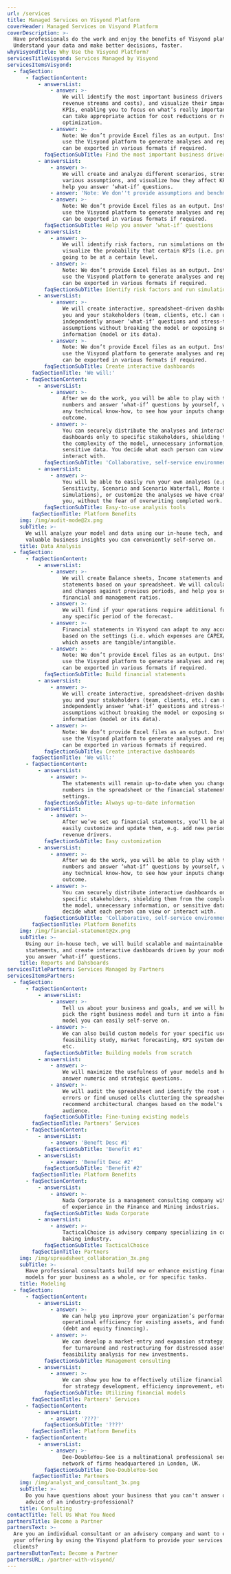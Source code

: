 ```yaml
---
url: /services
title: Managed Services on Visyond Platform
coverHeader: Managed Services on Visyond Platform
coverDescription: >-
  Have professionals do the work and enjoy the benefits of Visyond platform.
  Understand your data and make better decisions, faster.
whyVisyondTitle: Why Use the Visyond Platform?
servicesTitleVisyond: Services Managed by Visyond
servicesItemsVisyond:
  - faqSection:
      - faqSectionContent:
          - answersList:
              - answer: >-
                  We will identify the most important business drivers (i.e.
                  revenue streams and costs), and visualize their impact on
                  KPIs, enabling you to focus on what’s really important so you
                  can take appropriate action for cost reductions or revenue
                  optimization.
              - answer: >-
                  Note: We don’t provide Excel files as an output. Instead, we
                  use the Visyond platform to generate analyses and reports that
                  can be exported in various formats if required.
            faqSectionSubTitle: Find the most important business drivers
          - answersList:
              - answer: >-
                  We will create and analyze different scenarios, stress-test
                  various assumptions, and visualize how they affect KPIs to
                  help you answer ‘what-if’ questions.
              - answer: 'Note: We don''t provide assumptions and benchmarks.'
              - answer: >-
                  Note: We don’t provide Excel files as an output. Instead, we
                  use the Visyond platform to generate analyses and reports that
                  can be exported in various formats if required.
            faqSectionSubTitle: Help you answer ‘what-if’ questions
          - answersList:
              - answer: >-
                  We will identify risk factors, run simulations on them and
                  visualize the probability that certain KPIs (i.e. profits) are
                  going to be at a certain level.
              - answer: >-
                  Note: We don’t provide Excel files as an output. Instead, we
                  use the Visyond platform to generate analyses and reports that
                  can be exported in various formats if required.
            faqSectionSubTitle: Identify risk factors and run simulations
          - answersList:
              - answer: >-
                  We will create interactive, spreadsheet-driven dashboards that
                  you and your stakeholders (team, clients, etc.) can use to
                  independently answer ‘what-if’ questions and stress-test
                  assumptions without breaking the model or exposing sensitive
                  information (model or its data).
              - answer: >-
                  Note: We don’t provide Excel files as an output. Instead, we
                  use the Visyond platform to generate analyses and reports that
                  can be exported in various formats if required.
            faqSectionSubTitle: Create interactive dashboards
        faqSectionTitle: 'We will:'
      - faqSectionContent:
          - answersList:
              - answer: >-
                  After we do the work, you will be able to play with the
                  numbers and answer ‘what-if’ questions by yourself, without
                  any technical know-how, to see how your inputs change the
                  outcome.
              - answer: >-
                  You can securely distribute the analyses and interactive
                  dashboards only to specific stakeholders, shielding them from
                  the complexity of the model, unnecessary information, or
                  sensitive data. You decide what each person can view or
                  interact with.
            faqSectionSubTitle: 'Collaborative, self-service environment'
          - answersList:
              - answer: >-
                  You will be able to easily run your own analyses (e.g.
                  Sensitivity, Scenario and Scenario Waterfall, Monte Carlo
                  simulations), or customize the analyses we have created for
                  you, without the fear of overwriting completed work.
            faqSectionSubTitle: Easy-to-use analysis tools
        faqSectionTitle: Platform Benefits
    img: /img/audit-mode@2x.png
    subTitle: >-
      We will analyze your model and data using our in-house tech, and deliver
      valuable business insights you can conveniently self-serve on.
    title: Data Analysis
  - faqSection:
      - faqSectionContent:
          - answersList:
              - answer: >-
                  We will create Balance sheets, Income statements and Cash flow
                  statements based on your spreadsheet. We will calculate growth
                  and changes against previous periods, and help you set up
                  financial and management ratios.
              - answer: >-
                  We will find if your operations require additional funding in
                  any specific period of the forecast.
              - answer: >-
                  Financial statements in Visyond can adapt to any accounting
                  based on the settings (i.e. which expenses are CAPEX/OPEX or
                  which assets are tangible/intangible.
              - answer: >-
                  Note: We don’t provide Excel files as an output. Instead, we
                  use the Visyond platform to generate analyses and reports that
                  can be exported in various formats if required.
            faqSectionSubTitle: Build financial statements
          - answersList:
              - answer: >-
                  We will create interactive, spreadsheet-driven dashboards that
                  you and your stakeholders (team, clients, etc.) can use to
                  independently answer ‘what-if’ questions and stress-test
                  assumptions without breaking the model or exposing sensitive
                  information (model or its data).
              - answer: >-
                  Note: We don’t provide Excel files as an output. Instead, we
                  use the Visyond platform to generate analyses and reports that
                  can be exported in various formats if required.
            faqSectionSubTitle: Create interactive dashboards
        faqSectionTitle: 'We will:'
      - faqSectionContent:
          - answersList:
              - answer: >-
                  The statements will remain up-to-date when you change the
                  numbers in the spreadsheet or the financial statements
                  settings.
            faqSectionSubTitle: Always up-to-date information
          - answersList:
              - answer: >-
                  After we’ve set up financial statements, you’ll be able to
                  easily customize and update them, e.g. add new periods add new
                  revenue drivers.
            faqSectionSubTitle: Easy customization
          - answersList:
              - answer: >-
                  After we do the work, you will be able to play with the
                  numbers and answer ‘what-if’ questions by yourself, without
                  any technical know-how, to see how your inputs change the
                  outcome.
              - answer: >-
                  You can securely distribute interactive dashboards only to
                  specific stakeholders, shielding them from the complexity of
                  the model, unnecessary information, or sensitive data. You
                  decide what each person can view or interact with.
            faqSectionSubTitle: 'Collaborative, self-service environment'
        faqSectionTitle: Platform Benefits
    img: /img/financial-statement@2x.png
    subTitle: >-
      Using our in-house tech, we will build scalable and maintainable financial
      statements, and create interactive dashboards driven by your model to help
      you answer ‘what-if’ questions.
    title: Reports and Dahsboards
servicesTitlePartners: Services Managed by Partners
servicesItemsPartners:
  - faqSection:
      - faqSectionContent:
          - answersList:
              - answer: >-
                  Tell us about your business and goals, and we will help you
                  pick the right business model and turn it into a financial
                  model you can easily self-serve on.
              - answer: >-
                  We can also build custom models for your specific use-case:
                  feasibility study, market forecasting, KPI system development,
                  etc.
            faqSectionSubTitle: Building models from scratch
          - answersList:
              - answer: >-
                  We will maximize the usefulness of your models and help you
                  answer numeric and strategic questions.
              - answer: >-
                  We will audit the spreadsheet and identify the root causes of
                  errors or find unused cells cluttering the spreadsheet, and
                  recommend architectural changes based on the model's goal and
                  audience.
            faqSectionSubTitle: Fine-tuning existing models
        faqSectionTitle: Partners' Services
      - faqSectionContent:
          - answersList:
              - answer: 'Beneft Desc #1'
            faqSectionSubTitle: 'Benefit #1'
          - answersList:
              - answer: 'Benefit Desc #2'
            faqSectionSubTitle: 'Benefit #2'
        faqSectionTitle: Platform Benefits
      - faqSectionContent:
          - answersList:
              - answer: >-
                  Nada Corporate is a management consulting company with years
                  of experience in the Finance and Mining industries.
            faqSectionSubTitle: Nada Corporate
          - answersList:
              - answer: >-
                  TacticalChoice is advisory company specializing in cookie
                  baking industry.
            faqSectionSubTitle: TacticalChoice
        faqSectionTitle: Partners
    img: /img/spreadsheet_collaboration_3x.png
    subTitle: >-
      Have professional consultants build new or enhance existing financial
      models for your business as a whole, or for specific tasks.
    title: Modeling
  - faqSection:
      - faqSectionContent:
          - answersList:
              - answer: >-
                  We can help you improve your organization’s performance,
                  operational efficiency for existing assets, and fundraising
                  (debt and equity financing).
              - answer: >-
                  We can develop a market-entry and expansion strategy, a plan
                  for turnaround and restructuring for distressed assets,
                  feasibility analysis for new investments.
            faqSectionSubTitle: Management consulting
          - answersList:
              - answer: >-
                  We can show you how to effectively utilize financial models
                  for strategy development, efficiency improvement, etc.
            faqSectionSubTitle: Utilizing financial models
        faqSectionTitle: Partners' Services
      - faqSectionContent:
          - answersList:
              - answer: '????'
            faqSectionSubTitle: '????'
        faqSectionTitle: Platform Benefits
      - faqSectionContent:
          - answersList:
              - answer: >-
                  Dee-DoubleYou-See is a multinational professional services
                  network of firms headquartered in London, UK.
            faqSectionSubTitle: Dee-DoubleYou-See
        faqSectionTitle: Partners
    img: /img/analyst_and_consultant_3x.png
    subTitle: >-
      Do you have questions about your business that you can't answer or need an
      advice of an industry-professional?
    title: Consulting
contactTitle: Tell Us What You Need
partnersTitle: Become a Partner
partnersText: >-
  Are you an individual consultant or an advisory company and want to expand
  your offering by using the Visyond platform to provide your services to our
  clients? 
partnersButtonText: Become a Partner
partnersURL: /partner-with-visyond/
---
```


